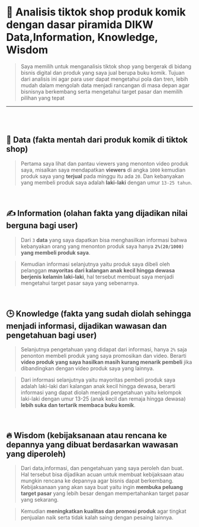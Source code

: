 # 💫 Analisis tiktok shop produk komik dengan dasar piramida DIKW Data,Information, Knowledge, Wisdom
> Saya memilih untuk menganalisis tiktok shop yang bergerak di bidang bisnis digital dan produk yang saya jual berupa buku komik. Tujuan dari analisis ini agar para user dapat mengetahui pola dan tren, lebih mudah dalam mengolah data menjadi rancangan di masa depan agar bisnisnya berkembang serta mengetahui target pasar dan memilih pilihan yang tepat
 ---
<br><br>

## 📑 Data (fakta mentah dari produk komik di tiktok shop)
> Pertama saya lihat dan pantau viewers yang menonton video produk saya, misalkan saya mendapatkan **viewers** di angka `1000` kemudian produk saya yang **terjual** pada minggu itu ada `20`. Dan kebanyakan yang membeli produk saya adalah **laki-laki** dengan umur `13-25 tahun`.

<br>

## ✍️ Information (olahan fakta yang dijadikan nilai berguna bagi user)
> Dari `3` **data** yang saya dapatkan bisa menghasilkan informasi bahwa kebanyakan orang yang menonton produk saya hanya **`2%(20/1000)` yang membeli produk saya**.

> Kemudian informasi selanjutnya yaitu produk saya dibeli oleh pelanggan **mayoritas dari kalangan anak kecil hingga dewasa berjenis kelamin laki-laki**, hal tersebut membuat saya menjadi mengetahui target pasar saya yang sebenarnya.

<br>

## 🕒 Knowledge (fakta yang sudah diolah sehingga menjadi informasi, dijadikan wawasan dan pengetahuan bagi user)
> Selanjutnya pengetahuan yang didapat dari informasi, hanya `2%` saja penonton membeli produk yang saya promosikan dan video. Berarti **video produk yang saya hasilkan masih kurang menarik pembeli** jika dibandingkan dengan video produk saya yang lainnya.

> Dari informasi selanjutnya yaitu mayoritas pembeli produk saya adalah laki-laki dari kalangan anak kecil hingga dewasa, berarti informasi yang dapat diolah menjadi pengetahuan yaitu kelompok laki-laki dengan umur 13-25 (anak kecil dan remaja hingga dewasa) **lebih suka dan tertarik membaca buku komik**. 

<br>

## 🔥 Wisdom (kebijaksanaan atau rencana ke depannya yang dibuat berdasarkan wawasan yang diperoleh)
> Dari data,informasi, dan pengetahuan yang saya peroleh dan buat. Hal tersebut bisa dijadikan acuan untuk membuat kebijaksaan atau mungkin rencana ke depannya agar bisnis dapat berkembang. Kebijaksanaan yang akan saya buat yaitu ingin **membuka peluang target pasar** yang lebih besar dengan mempertahankan target pasar yang sekarang.

> Kemudian **meningkatkan kualitas dan promosi produk** agar tingkat penjualan naik serta tidak kalah saing dengan pesaing lainnya.

